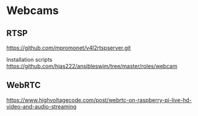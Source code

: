# Webcams

## RTSP

<https://github.com/mpromonet/v4l2rtspserver.git>

Installation scripts  
<https://github.com/hias222/ansibleswim/tree/master/roles/webcam>

## WebRTC

<https://www.highvoltagecode.com/post/webrtc-on-raspberry-pi-live-hd-video-and-audio-streaming>